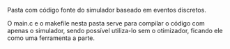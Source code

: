 Pasta com código fonte do simulador baseado em eventos discretos.

O main.c e o makefile nesta pasta serve para compilar o código com apenas o
  simulador, sendo possível utiliza-lo sem o otimizador, ficando ele como uma
  ferramenta a parte.
